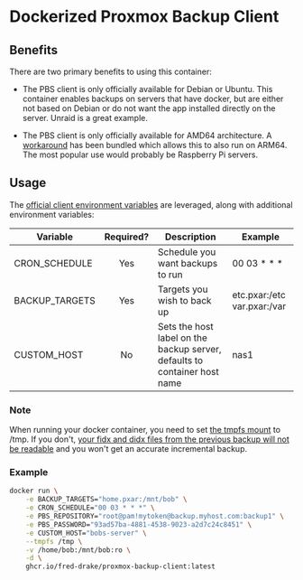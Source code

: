 # Dockerized Proxmox Backup Client

## Benefits

There are two primary benefits to using this container:

- The PBS client is only officially available for Debian or Ubuntu.  This container enables backups on servers that have docker, but are either not based on Debian or do not want the app installed directly on the server.  Unraid is a great example.

- The PBS client is only officially available for AMD64 architecture.  A [workaround](https://docs.jdbnet.co.uk/Proxmox/Install-Proxmox-Backup-Client-on-ARM64/) has been bundled which allows this to also run on ARM64.  The most popular use would probably be Raspberry Pi servers.

## Usage

The [official client environment variables](https://pbs.proxmox.com/docs/backup-client.html) are leveraged, along with additional environment variables:

| Variable | Required? | Description | Example |
| -------- | :-------: | ----------- | ------- |
| CRON_SCHEDULE | Yes | Schedule you want backups to run | 00 03 * * * |
| BACKUP_TARGETS | Yes | Targets you wish to back up | etc.pxar:/etc var.pxar:/var |
| CUSTOM_HOST | No | Sets the host label on the backup server, defaults to container host name | nas1 |

### Note
When running your docker container, you need to set [the tmpfs mount](https://docs.docker.com/storage/tmpfs/) to /tmp.  If you don't, [your fidx and didx files from the previous backup will not be readable](https://forum.proxmox.com/threads/proxmox-backup-client-in-docker-subsequential-backups-never-reuse-data.107472/post-462447) and you won't get an accurate incremental backup.

### Example

```bash
docker run \
    -e BACKUP_TARGETS="home.pxar:/mnt/bob" \
    -e CRON_SCHEDULE="00 03 * * *" \
    -e PBS_REPOSITORY="root@pam!mytoken@backup.myhost.com:backup1" \
    -e PBS_PASSWORD="93ad57ba-4881-4538-9023-a2d7c24c8451" \
    -e CUSTOM_HOST="bobs-server" \
    --tmpfs /tmp \
    -v /home/bob:/mnt/bob:ro \
    -d \
    ghcr.io/fred-drake/proxmox-backup-client:latest
```
